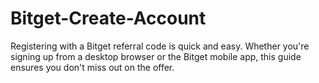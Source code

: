 # Bitget-Create-Account
Registering with a Bitget referral code is quick and easy. Whether you're signing up from a desktop browser or the Bitget mobile app, this guide ensures you don't miss out on the offer.
